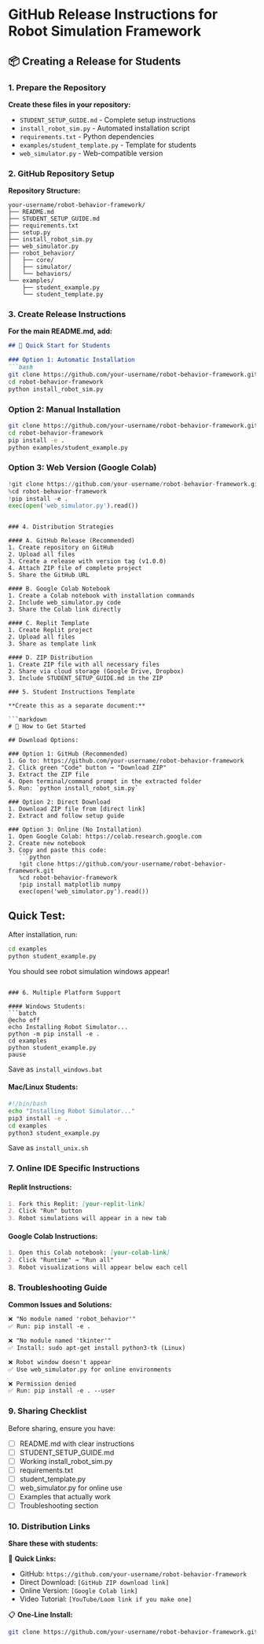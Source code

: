 # GitHub Release Instructions for Robot Simulation Framework

## 📦 Creating a Release for Students

### 1. Prepare the Repository

**Create these files in your repository:**
- `STUDENT_SETUP_GUIDE.md` - Complete setup instructions
- `install_robot_sim.py` - Automated installation script
- `requirements.txt` - Python dependencies
- `examples/student_template.py` - Template for students
- `web_simulator.py` - Web-compatible version

### 2. GitHub Repository Setup

**Repository Structure:**
```
your-username/robot-behavior-framework/
├── README.md
├── STUDENT_SETUP_GUIDE.md
├── requirements.txt
├── setup.py
├── install_robot_sim.py
├── web_simulator.py
├── robot_behavior/
│   ├── core/
│   ├── simulator/
│   └── behaviors/
└── examples/
    ├── student_example.py
    └── student_template.py
```

### 3. Create Release Instructions

**For the main README.md, add:**

```markdown
## 🚀 Quick Start for Students

### Option 1: Automatic Installation
```bash
git clone https://github.com/your-username/robot-behavior-framework.git
cd robot-behavior-framework
python install_robot_sim.py
```

### Option 2: Manual Installation
```bash
git clone https://github.com/your-username/robot-behavior-framework.git
cd robot-behavior-framework
pip install -e .
python examples/student_example.py
```

### Option 3: Web Version (Google Colab)
```python
!git clone https://github.com/your-username/robot-behavior-framework.git
%cd robot-behavior-framework
!pip install -e .
exec(open('web_simulator.py').read())
```
```

### 4. Distribution Strategies

#### A. GitHub Release (Recommended)
1. Create repository on GitHub
2. Upload all files
3. Create a release with version tag (v1.0.0)
4. Attach ZIP file of complete project
5. Share the GitHub URL

#### B. Google Colab Notebook
1. Create a Colab notebook with installation commands
2. Include web_simulator.py code
3. Share the Colab link directly

#### C. Replit Template
1. Create Replit project
2. Upload all files
3. Share as template link

#### D. ZIP Distribution
1. Create ZIP file with all necessary files
2. Share via cloud storage (Google Drive, Dropbox)
3. Include STUDENT_SETUP_GUIDE.md in the ZIP

### 5. Student Instructions Template

**Create this as a separate document:**

```markdown
# 🤖 How to Get Started

## Download Options:

### Option 1: GitHub (Recommended)
1. Go to: https://github.com/your-username/robot-behavior-framework
2. Click green "Code" button → "Download ZIP"
3. Extract the ZIP file
4. Open terminal/command prompt in the extracted folder
5. Run: `python install_robot_sim.py`

### Option 2: Direct Download
1. Download ZIP file from [direct link]
2. Extract and follow setup guide

### Option 3: Online (No Installation)
1. Open Google Colab: https://colab.research.google.com
2. Create new notebook
3. Copy and paste this code:
   ```python
   !git clone https://github.com/your-username/robot-behavior-framework.git
   %cd robot-behavior-framework
   !pip install matplotlib numpy
   exec(open('web_simulator.py').read())
   ```

## Quick Test:
After installation, run:
```bash
cd examples
python student_example.py
```

You should see robot simulation windows appear!
```

### 6. Multiple Platform Support

#### Windows Students:
```batch
@echo off
echo Installing Robot Simulator...
python -m pip install -e .
cd examples
python student_example.py
pause
```
Save as `install_windows.bat`

#### Mac/Linux Students:
```bash
#!/bin/bash
echo "Installing Robot Simulator..."
pip3 install -e .
cd examples
python3 student_example.py
```
Save as `install_unix.sh`

### 7. Online IDE Specific Instructions

#### Replit Instructions:
```markdown
1. Fork this Replit: [your-replit-link]
2. Click "Run" button
3. Robot simulations will appear in a new tab
```

#### Google Colab Instructions:
```markdown
1. Open this Colab notebook: [your-colab-link]
2. Click "Runtime" → "Run all"
3. Robot visualizations will appear below each cell
```

### 8. Troubleshooting Guide

**Common Issues and Solutions:**
```markdown
❌ "No module named 'robot_behavior'"
✅ Run: pip install -e .

❌ "No module named 'tkinter'"
✅ Install: sudo apt-get install python3-tk (Linux)

❌ Robot window doesn't appear
✅ Use web_simulator.py for online environments

❌ Permission denied
✅ Run: pip install -e . --user
```

### 9. Sharing Checklist

Before sharing, ensure you have:
- [ ] README.md with clear instructions
- [ ] STUDENT_SETUP_GUIDE.md
- [ ] Working install_robot_sim.py
- [ ] requirements.txt
- [ ] student_template.py
- [ ] web_simulator.py for online use
- [ ] Examples that actually work
- [ ] Troubleshooting section

### 10. Distribution Links

**Share these with students:**

📱 **Quick Links:**
- GitHub: `https://github.com/your-username/robot-behavior-framework`
- Direct Download: `[GitHub ZIP download link]`
- Online Version: `[Google Colab link]`
- Video Tutorial: `[YouTube/Loom link if you make one]`

📋 **One-Line Install:**
```bash
git clone https://github.com/your-username/robot-behavior-framework.git && cd robot-behavior-framework && python install_robot_sim.py
```

